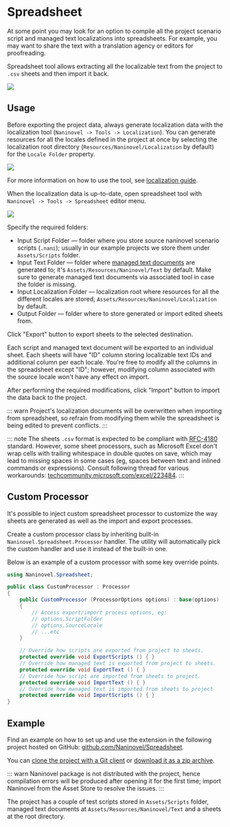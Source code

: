 ﻿# Spreadsheet

At some point you may look for an option to compile all the project scenario script and managed text localizations into spreadsheets. For example, you may want to share the text with a translation agency or editors for proofreading.

Spreadsheet tool allows extracting all the localizable text from the project to `.csv` sheets and then import it back.

![](https://i.gyazo.com/50767f3193ae5b3ed423ea7c213c786b.png)

## Usage

Before exporting the project data, always generate localization data with the localization tool (`Naninovel -> Tools -> Localization`). You can generate resources for all the locales defined in the project at once by selecting the localization root directory (`Resources/Naninovel/Localization` by default) for the `Locale Folder` property.

![](https://i.gyazo.com/047d43250a941b918de65205a19b2d78.png)

For more information on how to use the tool, see [localization guide](/guide/localization.md).

When the localization data is up-to-date, open spreadsheet tool with `Naninovel -> Tools -> Spreadsheet` editor menu.

![](https://i.gyazo.com/f583374cc46f9b24af8f493c6693f0c1.png)

Specify the required folders:
 - Input Script Folder — folder where you store source naninovel scenario scripts (`.nani`); usually in our example projects we store them under `Assets/Scripts` folder.
 - Input Text Folder — folder where [managed text documents](/guide/managed-text.md) are generated to; it's `Assets/Resources/Naninovel/Text` by default. Make sure to generate managed text documents via associated tool in case the folder is missing.
 - Input Localization Folder — localization root where resources for all the different locales are stored; `Assets/Resources/Naninovel/Localization` by default.
 - Output Folder — folder where to store generated or import edited sheets from.

Click "Export" button to export sheets to the selected destination.

Each script and managed text document will be exported to an individual sheet. Each sheets will have "ID" column storing localizable text IDs and additional column per each locale. You're free to modify all the columns in the spreadsheet except "ID"; however, modifying column associated with the source locale won't have any effect on import.

After performing the required modifications, click "Import" button to import the data back to the project.

::: warn
Project's localization documents will be overwritten when importing from spreadsheet, so refrain from modifying them while the spreadsheet is being edited to prevent conflicts.
:::

::: note
The sheets `.csv` format is expected to be compliant with [RFC-4180](https://datatracker.ietf.org/doc/html/rfc4180) standard. However, some sheet processors, such as Microsoft Excel don't wrap cells with trailing whitespace in double quotes on save, which may lead to missing spaces in some cases (eg, spaces between text and inlined commands or expressions). Consult following thread for various workarounds: [techcommunity.microsoft.com/excel/223484](https://techcommunity.microsoft.com/t5/excel/save-as-csv-file-utf-8-with-double-quotes-how/m-p/223484).
:::

## Custom Processor

It's possible to inject custom spreadsheet processor to customize the way sheets are generated as well as the import and export processes.

Create a custom processor class by inheriting built-in `Naninovel.Spreadsheet.Processor` handler. The utility will automatically pick the custom handler and use it instead of the built-in one.

Below is an example of a custom processor with some key override points.

```csharp
using Naninovel.Spreadsheet;

public class CustomProcessor : Processor
{
    public CustomProcessor (ProcessorOptions options) : base(options)
    {
        // Access export/import process options, eg:
        // options.ScriptFolder
        // options.SourceLocale
        // ...etc
    }

    // Override how scripts are exported from project to sheets.
    protected override void ExportScripts () { }
    // Override how managed text is exported from project to sheets.
    protected override void ExportText () { }
    // Override how script are imported from sheets to project.
    protected override void ImportText () { }
    // Override how managed text is imported from sheets to project
    protected override void ImportScripts () { }
}
```

## Example

Find an example on how to set up and use the extension in the following project hosted on GitHub: [github.com/Naninovel/Spreadsheet](https://github.com/Naninovel/Spreadsheet).

You can [clone the project with a Git client](https://help.github.com/en/github/creating-cloning-and-archiving-repositories/cloning-a-repository) or [download it as a zip archive](https://github.com/Naninovel/Spreadsheet/archive/main.zip).

::: warn
Naninovel package is not distributed with the project, hence compilation errors will be produced after opening it for the first time; import Naninovel from the Asset Store to resolve the issues.
:::

The project has a couple of test scripts stored in `Assets/Scripts` folder, managed text documents at `Assets/Resources/Naninovel/Text` and a sheets at the root directory.
